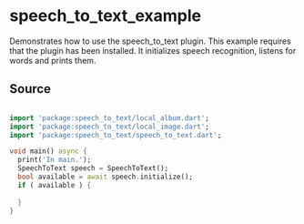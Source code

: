 # speech_to_text_example

Demonstrates how to use the speech_to_text plugin. This example requires 
that the plugin has been installed. It initializes speech recognition, 
listens for words and prints them.  


## Source

```dart

import 'package:speech_to_text/local_album.dart';
import 'package:speech_to_text/local_image.dart';
import 'package:speech_to_text/speech_to_text.dart';

void main() async {
  print('In main.');
  SpeechToText speech = SpeechToText();
  bool available = await speech.initialize();
  if ( available ) {
      
  }
}
```